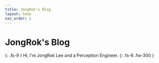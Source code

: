 ```yaml
---
title: JongRok's Blog
layout: home
nav_order: 1
---
```

# JongRok's Blog
{: .fs-9 }
Hi, I'm JongRok Lee and a Perception Engineer.
{: .fs-6 .fw-300 } 

<script src="https://utteranc.es/client.js"
        repo="JongRok-Lee / JongRok-Lee.github.io"
        issue-term="pathname"
        theme="gruvbox-dark"
        crossorigin="anonymous"
        async>
</script>